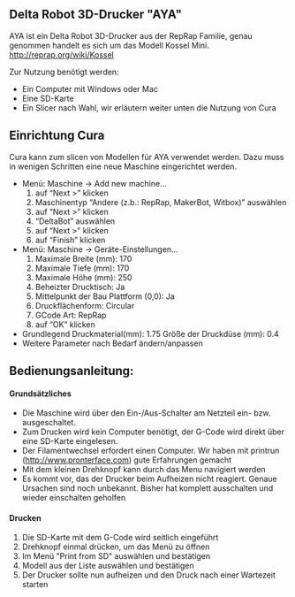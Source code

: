 ## Delta Robot 3D-Drucker "AYA"

AYA ist ein Delta Robot 3D-Drucker aus der RepRap Familie, genau genommen handelt es sich um das Modell Kossel Mini.
http://reprap.org/wiki/Kossel

Zur Nutzung benötigt werden:
* Ein Computer mit Windows oder Mac
* Eine SD-Karte
* Ein Slicer nach Wahl, wir erläutern weiter unten die Nutzung von Cura

## Einrichtung Cura

Cura kann zum slicen von Modellen für AYA verwendet werden. Dazu muss in wenigen Schritten eine neue Maschine eingerichtet werden.

* Menü: Maschine -> Add new machine…
  1. auf “Next >” klicken
  2. Maschinentyp “Andere (z.b.: RepRap, MakerBot, Witbox)” auswählen
  3. auf “Next >” klicken
  4. “DeltaBot” auswählen
  5. auf “Next >” klicken
  6. auf “Finish” klicken
* Menü: Maschine -> Geräte-Einstellungen…
  1. Maximale Breite (mm): 170
  2. Maximale Tiefe (mm): 170
  3. Maximale Höhe (mm): 250
  4. Beheizter Drucktisch: Ja
  5. Mittelpunkt der Bau Plattform (0,0): Ja
  6. Druckflächenform: Circular
  7. GCode Art: RepRap
  8. auf “OK” klicken
* Grundlegend
  Druckmaterial(mm): 1.75
  Größe der Druckdüse (mm): 0.4
* Weitere Parameter nach Bedarf ändern/anpassen

## Bedienungsanleitung:

#### Grundsätzliches
* Die Maschine wird über den Ein-/Aus-Schalter am Netzteil ein- bzw. ausgeschaltet.
* Zum Drucken wird kein Computer benötigt, der G-Code wird direkt über eine SD-Karte eingelesen.
* Der Filamentwechsel erfordert einen Computer. Wir haben mit printrun (http://www.pronterface.com) gute Erfahrungen gemacht
* Mit dem kleinen Drehknopf kann durch das Menu navigiert werden
* Es kommt vor, das der Drucker beim Aufheizen nicht reagiert. Genaue Ursachen sind noch unbekannt. Bisher hat komplett ausschalten und wieder einschalten geholfen

#### Drucken
 1. Die SD-Karte mit dem G-Code wird seitlich eingeführt
 2. Drehknopf einmal drücken, um das Menü zu öffnen
 3. Im Menü "Print from SD" auswählen und bestätigen
 4. Modell aus der Liste auswählen und bestätigen
 6. Der Drucker sollte nun aufheizen und den Druck nach einer Wartezeit starten
